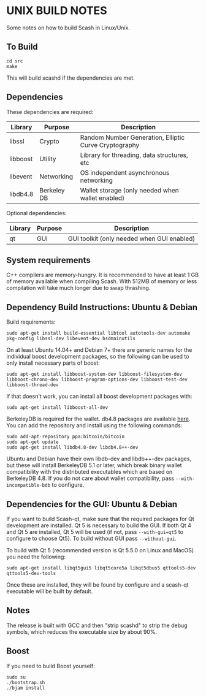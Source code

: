 UNIX BUILD NOTES
====================
Some notes on how to build Scash in Linux/Unix.

To Build
---------------------

```
cd src
make
```

This will build scashd if the dependencies are met.

Dependencies
---------------------

These dependencies are required:

 Library     | Purpose          | Description
 ------------|------------------|----------------------
 libssl      | Crypto           | Random Number Generation, Elliptic Curve Cryptography
 libboost    | Utility          | Library for threading, data structures, etc
 libevent    | Networking       | OS independent asynchronous networking
 libdb4.8    | Berkeley DB      | Wallet storage (only needed when wallet enabled)

Optional dependencies:

 Library     | Purpose          | Description
 ------------|------------------|----------------------
 qt          | GUI              | GUI toolkit (only needed when GUI enabled)
 
System requirements
--------------------

C++ compilers are memory-hungry. It is recommended to have at least 1 GB of
memory available when compiling Scash. With 512MB of memory or less
compilation will take much longer due to swap thrashing.

Dependency Build Instructions: Ubuntu & Debian
----------------------------------------------
Build requirements:

    sudo apt-get install build-essential libtool autotools-dev automake pkg-config libssl-dev libevent-dev bsdmainutils

On at least Ubuntu 14.04+ and Debian 7+ there are generic names for the
individual boost development packages, so the following can be used to only
install necessary parts of boost:

    sudo apt-get install libboost-system-dev libboost-filesystem-dev libboost-chrono-dev libboost-program-options-dev libboost-test-dev libboost-thread-dev

If that doesn't work, you can install all boost development packages with:

    sudo apt-get install libboost-all-dev

BerkeleyDB is required for the wallet. db4.8 packages are available [here](https://launchpad.net/~bitcoin/+archive/bitcoin).
You can add the repository and install using the following commands:

    sudo add-apt-repository ppa:bitcoin/bitcoin
    sudo apt-get update
    sudo apt-get install libdb4.8-dev libdb4.8++-dev

Ubuntu and Debian have their own libdb-dev and libdb++-dev packages, but these will install
BerkeleyDB 5.1 or later, which break binary wallet compatibility with the distributed executables which
are based on BerkeleyDB 4.8. If you do not care about wallet compatibility,
pass `--with-incompatible-bdb` to configure.

Dependencies for the GUI: Ubuntu & Debian
-----------------------------------------

If you want to build Scash-qt, make sure that the required packages for Qt development
are installed. Qt 5 is necessary to build the GUI.
If both Qt 4 and Qt 5 are installed, Qt 5 will be used (if not, pass `--with-gui=qt5` to configure to choose Qt5).
To build without GUI pass `--without-gui`.

To build with Qt 5 (recommended version is Qt 5.5.0 on Linux and MacOS) you need the following:

    sudo apt-get install libqt5gui5 libqt5core5a libqt5dbus5 qttools5-dev qttools5-dev-tools 

Once these are installed, they will be found by configure and a scash-qt executable will be
built by default.


Notes
-----
The release is built with GCC and then "strip scashd" to strip the debug
symbols, which reduces the executable size by about 90%.


Boost
-----
If you need to build Boost yourself:

	sudo su
	./bootstrap.sh
	./bjam install
